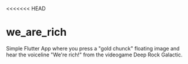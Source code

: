 <<<<<<< HEAD
# we_are_rich
Simple Flutter App where you press a "gold chunck" floating image and hear the voiceline "We're rich!" from the videogame Deep Rock Galactic.

